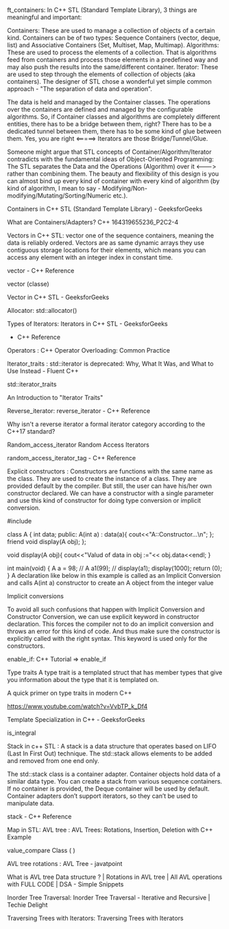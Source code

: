 ft_containers:
In C++ STL (Standard Template Library), 3 things are meaningful and important:

Containers: These are used to manage a collection of objects of a certain kind. Containers can be of two types: Sequence Containers (vector, deque, list) and Associative Containers (Set, Multiset, Map, Multimap).
Algorithms: These are used to process the elements of a collection. That is algorithms feed from containers and process those elements in a predefined way and may also push the results into the same/different container.
Iterator: These are used to step through the elements of collection of objects (aka containers).
The designer of STL chose a wonderful yet simple common approach - "The separation of data and operation".

The data is held and managed by the Container classes.
The operations over the containers are defined and managed by the configurable algorithms.
So, if Container classes and algorithms are completely different entities, there has to be a bridge between them, right? There has to be a dedicated tunnel between them, there has to be some kind of glue between them. Yes, you are right <=====> Iterators are those Bridge/Tunnel/Glue.

Someone might argue that STL concepts of Container/Algorithm/Iterator contradicts with the fundamental ideas of Object-Oriented Programming: The STL separates the Data and the Operations (Algorithm) over it <---> rather than combining them. The beauty and flexibility of this design is you can almost bind up every kind of container with every kind of algorithm (by kind of algorithm, I mean to say - Modifying/Non-modifying/Mutating/Sorting/Numeric etc.).

Containers in C++ STL (Standard Template Library) - GeeksforGeeks

What are Containers/Adapters? C++ 164319655236_P2C2-4

Vectors in C++ STL:
vector one of the sequence containers, meaning the data is reliably ordered. Vectors are as same dynamic arrays they use contiguous storage locations for their elements, which means you can access any element with an integer index in constant time.

vector - C++ Reference

vector (classe)

Vector in C++ STL - GeeksforGeeks

Allocator:
std::allocator()

Types of Iterators:
Iterators in C++ STL - GeeksforGeeks

- C++ Reference


Operators :
C++ Operator Overloading: Common Practice

Iterator_traits :
std::iterator is deprecated: Why, What It Was, and What to Use Instead - Fluent C++

std::iterator_traits

An Introduction to "Iterator Traits"

Reverse_iterator:
reverse_iterator - C++ Reference

Why isn't a reverse iterator a formal iterator category according to the C++17 standard?

Random_access_iterator
Random Access Iterators

random_access_iterator_tag - C++ Reference

Explicit constructors :
Constructors are functions with the same name as the class. They are used to create the instance of a class. They are provided default by the compiler. But still, the user can have his/her own constructor declared. We can have a constructor with a single parameter and use this kind of constructor for doing type conversion or implicit conversion.

#include <iostream>

class A
{
	int data;
	public:
		A(int a) : data(a){
		    cout<<"A::Constructor...\n";
		};
	friend void display(A obj);
};

void display(A obj){
    cout<<"Valud of data in obj :="<< obj.data<<endl;
}

int main(void)
{
	A a = 98;
  // A a1(99);
  // display(a1);
	display(1000);
	return (0);
}
A declaration like below in this example is called as an Implicit Conversion and calls A(int a) constructor to create an A object from the integer value

Implicit conversions

To avoid all such confusions that happen with Implicit Conversion and Constructor Conversion, we can use explicit keyword in constructor declaration. This forces the compiler not to do an implicit conversion and throws an error for this kind of code. And thus make sure the constructor is explicitly called with the right syntax. This keyword is used only for the constructors.

enable_if:
C++ Tutorial => enable_if


Type traits
A type trait is a templated struct that has member types that give you information about the type that it is templated on.

A quick primer on type traits in modern C++

https://www.youtube.com/watch?v=VvbTP_k_Df4

Template Specialization in C++ - GeeksforGeeks

is_integral

Stack in c++ STL :
A stack is a data structure that operates based on LIFO (Last In First Out) technique. The std::stack allows elements to be added and removed from one end only.

The std::stack class is a container adapter. Container objects hold data of a similar data type. You can create a stack from various sequence containers. If no container is provided, the Deque container will be used by default. Container adapters don’t support iterators, so they can’t be used to manipulate data.

stack - C++ Reference


Map in STL:
AVL tree :
AVL Trees: Rotations, Insertion, Deletion with C++ Example

value_compare Class ( )

AVL tree rotations :
AVL Tree - javatpoint

What is AVL tree Data structure ? | Rotations in AVL tree | All AVL operations with FULL CODE | DSA - Simple Snippets

Inorder Tree Traversal:
Inorder Tree Traversal - Iterative and Recursive | Techie Delight

Traversing Trees with Iterators:
Traversing Trees with Iterators
